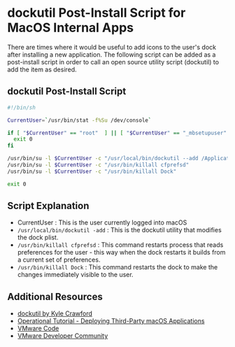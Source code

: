 # dockutil Post-Install Script for MacOS Internal Apps

There are times where it would be useful to add icons to the user's dock after installing a new application.   The following script can be added as a post-install script in order to call an open source utility script (dockutil) to add the item as desired.

## dockutil Post-Install Script

```bash
#!/bin/sh

CurrentUser=`/usr/bin/stat -f%Su /dev/console`

if [ "$CurrentUser" == "root"  ] || [ "$CurrentUser" == "_mbsetupuser" ] ; then
  exit 0
fi

/usr/bin/su -l $CurrentUser -c "/usr/local/bin/dockutil --add /Applications/Intelligent\ Hub.app/"
/usr/bin/su -l $CurrentUser -c "/usr/bin/killall cfprefsd"
/usr/bin/su -l $CurrentUser -c "/usr/bin/killall Dock"

exit 0
```

## Script Explanation

* CurrentUser : This is the user currently logged into macOS
* `/usr/local/bin/dockutil -add` : This is the dockutil utility that modifies the dock plist.
* `/usr/bin/killall cfprefsd` : This command restarts process that reads preferences for the user - this way when the dock restarts it builds from a current set of preferences.
* `/usr/bin/killall Dock` : This command restarts the dock to make the changes immediately visible to the user.


## Additional Resources
* [dockutil by Kyle Crawford](https://github.com/kcrawford/dockutil)
* [Operational Tutorial - Deploying Third-Party macOS Applications](https://techzone.vmware.com/deploying-third-party-macos-applications-vmware-workspace-one-operational-tutorial)
* [VMware Code](https://code.vmware.com/home)
* [VMware Developer Community](https://communities.vmware.com/community/vmtn/developer)

